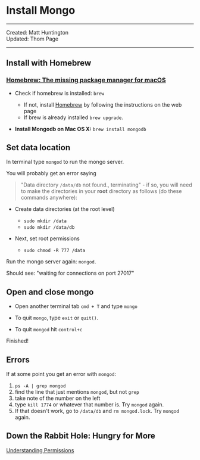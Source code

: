 # Install Mongo

---

Created: Matt Huntington <br>
Updated: Thom Page <br>

---

## Install with Homebrew

### [Homebrew: The missing package manager for macOS](https://brew.sh/)

* Check if homebrew is installed: `brew`

	* If not, install [Homebrew](https://brew.sh/) by following the instructions on the web page
	* If brew is already installed `brew upgrade`.

* **Install Mongodb on Mac OS X:** `brew install mongodb`

## Set data location

In terminal type `mongod` to run the mongo server.

You will probably get an error saying
> "Data directory `/data/db` not found., terminating"
	- if so, you will need to make the directories in your **root** directory as follows (do these commands anywhere):

* Create data directories (at the root level)
	* `sudo mkdir /data`
	* `sudo mkdir /data/db`

* Next, set root permissions
	* `sudo chmod -R 777 /data`

Run the mongo server again: `mongod`.

Should see: "waiting for connections on port 27017"

## Open and close mongo

* Open another terminal tab `cmd + T` and type `mongo`

* To quit `mongo`, type `exit` or `quit()`.  

* To quit `mongod` hit `control+c`

Finished!


## Errors

If at some point you get an error with `mongod`:

1. `ps -A | grep mongod`
1. find the line that just mentions `mongod`, but not `grep`
1. take note of the number on the left
1. type `kill 1774` or whatever that number is.  Try `mongod` again.
1. If that doesn't work, go to `/data/db` and `rm mongod.lock`.  Try `mongod` again.

## Down the Rabbit Hole: Hungry for More

[Understanding Permissions](https://www.elated.com/articles/understanding-permissions/)
